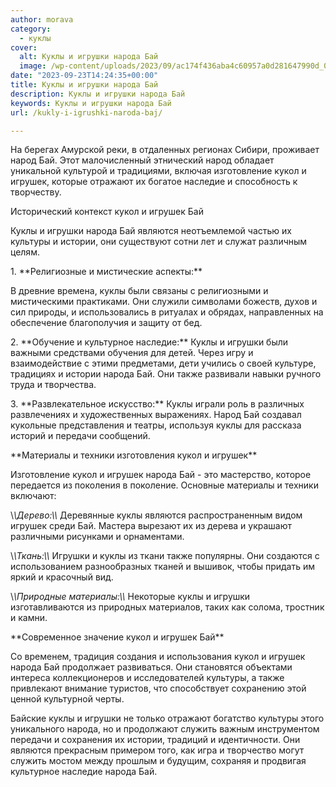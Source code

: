 ```yaml
---
author: morava
category:
  - куклы
cover:
  alt: Куклы и игрушки народа Бай
  image: /wp-content/uploads/2023/09/ac174f436aba4c60957a0d281647990d_00000-jpg.webp
date: "2023-09-23T14:24:35+00:00"
title: Куклы и игрушки народа Бай
description: Куклы и игрушки народа Бай
keywords: Куклы и игрушки народа Бай
url: /kukly-i-igrushki-naroda-baj/

---
```

На берегах Амурской реки, в отдаленных регионах Сибири, проживает народ Бай. Этот малочисленный этнический народ обладает уникальной культурой и традициями, включая изготовление кукол и игрушек, которые отражают их богатое наследие и способность к творчеству.

Исторический контекст кукол и игрушек Бай

Куклы и игрушки народа Бай являются неотъемлемой частью их культуры и истории, они существуют сотни лет и служат различным целям.

1\. \*\*Религиозные и мистические аспекты:\*\*

В древние времена, куклы были связаны с религиозными и мистическими практиками. Они служили символами божеств, духов и сил природы, и использовались в ритуалах и обрядах, направленных на обеспечение благополучия и защиту от бед.

2\. \*\*Обучение и культурное наследие:\*\* Куклы и игрушки были важными средствами обучения для детей. Через игру и взаимодействие с этими предметами, дети учились о своей культуре, традициях и истории народа Бай. Они также развивали навыки ручного труда и творчества.

3\. \*\*Развлекательное искусство:\*\* Куклы играли роль в различных развлечениях и художественных выражениях. Народ Бай создавал кукольные представления и театры, используя куклы для рассказа историй и передачи сообщений.

\*\*Материалы и техники изготовления кукол и игрушек\*\*

Изготовление кукол и игрушек народа Бай \- это мастерство, которое передается из поколения в поколение. Основные материалы и техники включают:

\\*\\*Дерево:\\*\\* Деревянные куклы являются распространенным видом игрушек среди Бай. Мастера вырезают их из дерева и украшают различными рисунками и орнаментами.

\\*\\*Ткань:\\*\\* Игрушки и куклы из ткани также популярны. Они создаются с использованием разнообразных тканей и вышивок, чтобы придать им яркий и красочный вид.

\\*\\*Природные материалы:\\*\\* Некоторые куклы и игрушки изготавливаются из природных материалов, таких как солома, тростник и камни.

\*\*Современное значение кукол и игрушек Бай\*\*

Со временем, традиция создания и использования кукол и игрушек народа Бай продолжает развиваться. Они становятся объектами интереса коллекционеров и исследователей культуры, а также привлекают внимание туристов, что способствует сохранению этой ценной культурной черты.

Байские куклы и игрушки не только отражают богатство культуры этого уникального народа, но и продолжают служить важным инструментом передачи и сохранения их истории, традиций и идентичности. Они являются прекрасным примером того, как игра и творчество могут служить мостом между прошлым и будущим, сохраняя и продвигая культурное наследие народа Бай.

